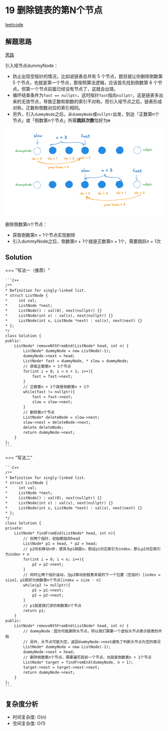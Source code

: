 # 19 删除链表的第N个节点

[leetcode](https://leetcode.cn/problems/remove-nth-node-from-end-of-list/description/)

## 解题思路

[思路](https://programmercarl.com/0019.%E5%88%A0%E9%99%A4%E9%93%BE%E8%A1%A8%E7%9A%84%E5%80%92%E6%95%B0%E7%AC%ACN%E4%B8%AA%E8%8A%82%E7%82%B9.html#%E6%80%9D%E8%B7%AF)

引入哑节点dummyNode：

- 防止出现空指针的情况，比如说链表总共有 5 个节点，题目就让你删除倒数第 5 个节点，也就是第一个节点，那按照算法逻辑，应该首先找到倒数第 6 个节点。但第一个节点前面已经没有节点了，这就会出错。
- 循环结束条件为`fast == nullptr`，这时指针`fast`指向`nullptr`，这是链表多出来的无效节点，导致正数和倒数的索引不对称。而引入哑节点之后，链表形成对称，正数和倒数对应的索引相同。
- 另外，引入`dummyNode`之后，从`dummyNode`或`nullptr`出发，到达「正数第n个节点」或「倒数第n个节点」所需**跳跃次数**恰好为**n**

![picture 0](assets_IMG/19%20%E5%88%A0%E9%99%A4%E9%93%BE%E8%A1%A8%E7%9A%84%E7%AC%ACN%E4%B8%AA%E8%8A%82%E7%82%B9/IMG_20250309-112414084.png)  

删除倒数第n个节点：

- 获取倒数第n + 1个节点实现删除
- 引入dummyNode之后，倒数第n + 1个就是正数第n + 1个，需要跳跃n + 1次

## Solution

=== "写法一（推荐）"

    ```C++
    /**
    * Definition for singly-linked list.
    * struct ListNode {
    *     int val;
    *     ListNode *next;
    *     ListNode() : val(0), next(nullptr) {}
    *     ListNode(int x) : val(x), next(nullptr) {}
    *     ListNode(int x, ListNode *next) : val(x), next(next) {}
    * };
    */
    class Solution {
    public:
        ListNode* removeNthFromEnd(ListNode* head, int n) {
            ListNode* dummyNode = new ListNode(-1);
            dummyNode->next = head;
            ListNode* fast = dummyNode, * slow = dummyNode;
            // 获取正数第n + 1个节点
            for(int i = 0; i < n + 1; i++){
                fast = fast->next;
            }
            // 正数第n + 1个就是倒数第n + 1个
            while(fast != nullptr){
                fast = fast->next;
                slow = slow->next;
            }
            // 删除第n个节点
            ListNode* deleteNode = slow->next;
            slow->next = deleteNode->next;
            delete deleteNode;
            return dummyNode->next;
        }
    };
    ```

=== "写法二"

    ```C++
    /**
    * Definition for singly-linked list.
    * struct ListNode {
    *     int val;
    *     ListNode *next;
    *     ListNode() : val(0), next(nullptr) {}
    *     ListNode(int x) : val(x), next(nullptr) {}
    *     ListNode(int x, ListNode *next) : val(x), next(next) {}
    * };
    */
    class Solution {
    private:
        ListNode* findFromEnd(ListNode* head, int n){
            // 创两个指针，初始都指向head
            ListNode* p1 = head, * p2 = head;
            // p2向右移动n步，使其与p1相距n，假设p1对应索引为index，那么p2对应索引为index + n
            for(int i = 0; i < n; i++){
                p2 = p2->next;
            }
            // 同时让两个指针运动，当p2移动到链表末尾的下一个位置（空指针）[index = size]，p1刚好为倒数第n个节点[index = size - n]
            while(p2 != nullptr){
                p1 = p1->next;
                p2 = p2->next;
            }
            // p1就是我们求的倒数第n个节点
            return p1;
        }
    public:
        ListNode* removeNthFromEnd(ListNode* head, int n) {
            // dummyNode：因为可能删除头节点，所以我们需要一个虚拟头节点表示链表的开始
            // 另外，头节点可能为空，返回dummyNode->next避免了判断头节点为空的情况
            ListNode* dummyNode = new ListNode(-1);
            dummyNode->next = head;
            // 删除倒数第n个节点，需要遍历其前一个节点，也就是倒数第n + 1个节点
            ListNode* target = findFromEnd(dummyNode, n + 1);
            target->next = target->next->next;
            return dummyNode->next;
        }
    };
    ```

## 复杂度分析

- 时间复杂度: O(n)
- 空间复杂度: O(1)


